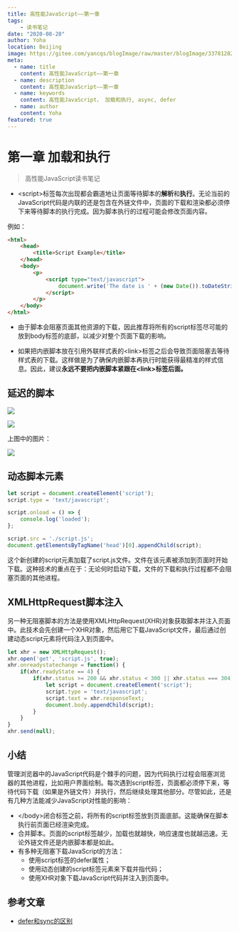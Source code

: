 ```yaml
---
title: 高性能JavaScript——第一章
tags:
    - 读书笔记
date: "2020-08-28"
author: Yoha
location: Beijing
image: https://gitee.com/yancqs/blogImage/raw/master/blogImage/3378128262-5d07af0750999.png
meta:
  - name: title
    content: 高性能JavaScript——第一章
  - name: description
    content: 高性能JavaScript——第一章
  - name: keywords
    content: 高性能JavaScript， 加载和执行, async, defer
  - name: author
    content: Yoha
featured: true
---
```

# 第一章 加载和执行

>高性能JavaScript读书笔记

- \<script\>标签每次出现都会霸道地让页面等待脚本的**解析**和**执行**。无论当前的JavaScript代码是内联的还是包含在外链文件中，页面的下载和渲染都必须停下来等待脚本的执行完成。因为脚本执行的过程可能会修改页面内容。

例如：


```html
<html>
    <head>
        <title>Script Example</title>
    </head>
    <body>
        <p>
            <script type="text/javascript">
                document.write('The date is ' + (new Date()).toDateString());
            </script>
        </p>
    </body>
</html>
```

- 由于脚本会阻塞页面其他资源的下载，因此推荐将所有的script标签尽可能的放到body标签的底部，以减少对整个页面下载的影响。

- 如果把内嵌脚本放在引用外联样式表的\<link\>标签之后会导致页面阻塞去等待样式表的下载。这样做是为了确保内嵌脚本再执行时能获得最精准的样式信息。因此，建议**永远不要把内嵌脚本紧跟在\<link\>标签后面。**

## 延迟的脚本

![](https://gitee.com/yancqs/blogImage/raw/master/blogImage/3378128262-5d07af0750999.png)

![](https://gitee.com/yancqs/blogImage/raw/master/blogImage/20200827171836.jpg)

上图中的图片：

![](https://gitee.com/yancqs/blogImage/raw/master/blogImage/20200827171908.jpg)

## 动态脚本元素

```javascript
let script = document.createElement('script');
script.type = 'text/javascript';

script.onload = () => {
    console.log('loaded');
};

script.src = './script.js';
document.getElementsByTagName('head')[0].appendChild(script);
```

这个新创建的script元素加载了script.js文件。文件在该元素被添加到页面时开始下载。这种技术的重点在于：无论何时启动下载，文件的下载和执行过程都不会阻塞页面的其他进程。

## XMLHttpRequest脚本注入

另一种无阻塞脚本的方法是使用XMLHttpRequest(XHR)对象获取脚本并注入页面中。此技术会先创建一个XHR对象，然后用它下载JavaScript文件，最后通过创建动态script元素将代码注入到页面中。


```javascript
let xhr = new XMLHttpRequest();
xhr.open('get', 'script.js', true);
xhr.onreadystatechange = function() {
    if(xhr.readyState == 4) {
        if(xhr.status >= 200 && xhr.status < 300 || xhr.status === 304) {
            let script = document.createElement('script');
            script.type = 'text/javascript';
            script.text = xhr.responseText;
            document.body.appendChild(script);
        }
    }
}
xhr.send(null);
```
## 小结

管理浏览器中的JavaScript代码是个棘手的问题，因为代码执行过程会阻塞浏览器的其他进程，比如用户界面绘制。每次遇到script标签，页面都必须停下来，等待代码下载（如果是外链文件）并执行，然后继续处理其他部分。尽管如此，还是有几种方法能减少JavaScript对性能的影响：

- \<\/body\>闭合标签之前，将所有的script标签放到页面底部。这能确保在脚本执行前页面已经渲染完成。
- 合并脚本。页面的script标签越少，加载也就越快，响应速度也就越迅速。无论外链文件还是内嵌脚本都是如此。
- 有多种无阻塞下载JavaScript的方法：
    - 使用script标签的defer属性；
    - 使用动态创建的script标签元素来下载并指代码；
    - 使用XHR对象下载JavaScript代码并注入到页面中。

## 参考文章

- [defer和sync的区别](https://segmentfault.com/q/1010000000640869)
